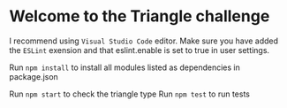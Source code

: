 # Welcome to the Triangle challenge

I recommend using `Visual Studio Code` editor. Make sure you have added the `ESLint` exension and that eslint.enable is set to true in user settings. 

Run `npm install` to install all modules listed as dependencies in package.json

Run `npm start` to check the triangle type
Run `npm test` to run tests
